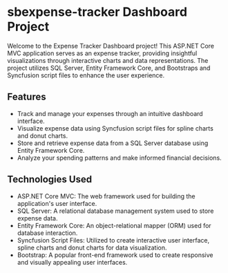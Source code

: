 # sbexpense-tracker Dashboard Project

Welcome to the Expense Tracker Dashboard project! This ASP.NET Core MVC application serves as an expense tracker, providing insightful visualizations through interactive charts and data representations.
The project utilizes SQL Server, Entity Framework Core, and Bootstraps and Syncfusion script files to enhance the user experience.

## Features

- Track and manage your expenses through an intuitive dashboard interface.
- Visualize expense data using Syncfusion script files for spline charts and donut charts.
- Store and retrieve expense data from a SQL Server database using Entity Framework Core.
- Analyze your spending patterns and make informed financial decisions.

## Technologies Used

- ASP.NET Core MVC: The web framework used for building the application's user interface.
- SQL Server: A relational database management system used to store expense data.
- Entity Framework Core: An object-relational mapper (ORM) used for database interaction.
- Syncfusion Script Files: Utilized to create interactive user interface, spline charts and donut charts for data visualization.
- Bootstrap: A popular front-end framework used to create responsive and visually appealing user interfaces.

